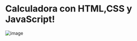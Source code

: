 # Calculadora con HTML,CSS y JavaScript!
![image](https://user-images.githubusercontent.com/87624300/169130743-11487291-b276-4b32-a6f8-933e8dcc24b2.png)
